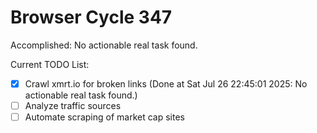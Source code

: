 # Browser Cycle 347

Accomplished: No actionable real task found.

Current TODO List:

- [x] Crawl xmrt.io for broken links  (Done at Sat Jul 26 22:45:01 2025: No actionable real task found.)
- [ ] Analyze traffic sources
- [ ] Automate scraping of market cap sites